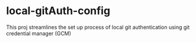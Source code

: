 # local-gitAuth-config
This proj streamlines the set up process of local git authentication using git credential manager (GCM)

